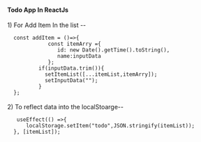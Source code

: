 <h4>Todo App In ReactJs</h4>
1) For Add Item In the list -- <br/>
<code>
  const addItem = ()=>{
             const itemArry ={
                id: new Date().getTime().toString(),
                name:inputData
             };
          if(inputData.trim()){
            setItemList([...itemList,itemArry]);
            setInputData("");
          }
  };
</code>
<br/>
2) To reflect data into the localStoarge-- <br/>
<code>
   useEffect(() =>{
      localStorage.setItem("todo",JSON.stringify(itemList));
  }, [itemList]);
</code>
